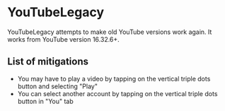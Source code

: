 # YouTubeLegacy

YouTubeLegacy attempts to make old YouTube versions work again. It works from YouTube version 16.32.6+.

## List of mitigations

- You may have to play a video by tapping on the vertical triple dots button and selecting "Play"
- You can select another account by tapping on the vertical triple dots button in "You" tab
